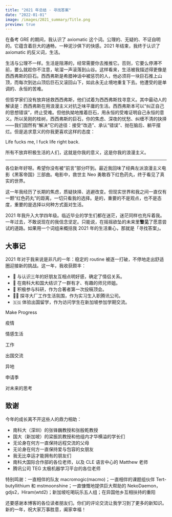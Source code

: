 ```yaml
---
title: "2021 年总结 · 寻找答案"
date: "2022-01-01"
image: /images/2021_summary/Title.png
preview: true
---
```


在备考 GRE 的期间，我认识了 axiomatic 这个词。公理的、无疑的、不证自明的。它蕴含着巨大的通畅，一种泥沙俱下的快感。2021 年结束，我终于认识了 axiomatic 的反义词，生活。

<!-- more -->

<Dialog>
我时常把自己看做巨大公理的一部分。我的存在是不证自明的，我的运动为巨大公理添砖加瓦。
</Dialog>

生活与公理不一样。生活是阻滞的，经常需要你去推推它。否则，它要么停滞不前，要么就趁你不注意，呲溜一声滚落到山谷。这样看来，生活被我描述得更像是西西弗斯的巨石。西西弗斯是希腊神话中被惩罚的人，他必须将一块巨石推上山顶，而每次到达山顶后巨石又滚回山下，如此永无止境地重复下去。他遭受的是单调的、永恒的苦难。

但哲学家们没有放弃拯救西西弗斯，他们试着为西西弗斯找寻意义。其中最动人的解读是：<span className="underline decoration-wavy decoration-sky-500">西西弗斯在用浪漫主义对抗乏味平庸的生活</span>。西西弗斯本可以“纠正自己的思想错误”，终止受难。但他执拗地推着巨石，<span className="underline decoration-wavy decoration-sky-500">用永恒的受难证明自己永恒的意义</span>。所以吴刚的桂树，西西弗斯的巨石，你的焦虑、深夜的忧愁、纠缠不清的抉择——我们固然有“解决”它的途径：接受“改造”、承认“错误”、抛在脑后、躺平摆烂。但是追求意义的你我更喜欢这样的态度：

<p className="text-center font-bold">Life fucks me, I fuck life right back.</p>

所有不放弃积极生活的人们，这就是你我的意义，这是你我的浪漫主义。

---

各位新年好呀。希望你没有被“前言”部分吓到。最近我回味了经典左派浪漫主义电影《黑客帝国》三部曲。电影中，救世主 Neo 勇敢吞下红色药丸，终于看见了真实的世界。

<Dialog>
顺便看了绝味大烂片《黑客帝国 4：矩阵重启》。
</Dialog>

这一年我经历了长期的焦虑，质疑抉择、逃避改变。但现实世界和我之间一直仅有一颗“红色药丸”的距离，一切只看我的选择。是的，重要的不是观点，也不是态度，重要的是选择以何种方式面对生活。

2021 年我升入大学四年级。临近毕业的学生们都在迷茫，迷茫同样也充斥着我。一年过去，不敢说现在的我信念坚定。只能说，在摇摇欲坠的未来里**瞥见**了愿意尝试的道路。如果用一个词组来概括我 2021 年的生活重心，那就是「寻找答案」。

## 大事记

2021 年对于我来说是非凡的一年：稳定的 routine 被逐一打破，不停地走出舒适圈迎接新的挑战。这一年，我收获颇丰：

- 🥰 与认识三年的好朋友互相点明好感，确定了情侣关系。
- 💺 在南科大和国大结识了一群有才、有趣的师兄师姐。
- 🔬 积极参与科研，作为合著者第一次投稿顶会。
- 🧑‍💻 探寻大厂工作生活氛围，作为实习生入职腾讯公司。
- 🇸🇬 体验出国留学，作为访问学生在新加坡参加学期交流。

Make Progress

疫情

情感生活

工作

出国交流

异地

申请季

对未来的思考



## 致谢

今年的成长离不开这些人的鼎力相助：

- 南科大（深圳）的张锋巍教授和张殷乾教授
- 国大（新加坡）的梁振凯教授和他组内才华横溢的学长们
- 无论身在何方一直保持远程交流的父母
- 无论身在何方一直保持爱与包容的女朋友
- 我无比幸运才能拥有的朋友们
- 南科大国际合作部的各位老师，以及 CLE 语言中心的 Matthew 老师
- 腾讯公司 TEG 太极机器学习平台的各位老师

<p className="text-xs md:text-sm font-light text-gray-500">特别鸣谢：一直相伴的队友 macromogic(macmo)；一直相伴的课题组伙伴 Tert-butyllithium 和 mstmoonshine；一直慷慨地提供巨大帮助的 NekoDaemon，gdjs2，Hiram(wtd2)；新加坡吃喝玩乐五人组；在异国他乡互相扶持的重阳</p>

还要感谢本博客的各位读者朋友们。你们的评论交流让我学习到了更多的新知识。新的一年，祝大家万事胜意，阖家幸福！
